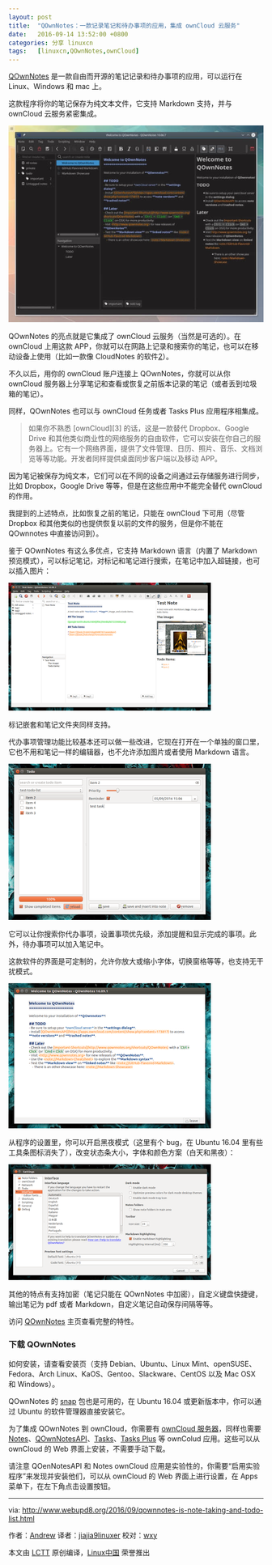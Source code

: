 ```yaml
---
layout: post
title:	"QOwnNotes：一款记录笔记和待办事项的应用，集成 ownCloud 云服务"
date:	2016-09-14 13:52:00 +0800 
categories:	分享 linuxcn 
tags:	[linuxcn,QOwnNotes,ownCloud]
---
```



[QOwnNotes](http://www.qownnotes.org/) 是一款自由而开源的笔记记录和待办事项的应用，可以运行在 Linux、Windows 和 mac 上。


这款程序将你的笔记保存为纯文本文件，它支持 Markdown 支持，并与 ownCloud 云服务紧密集成。


![](/Asserts/Images/album/201609/14/135853szxxerxksk7orlt9.jpg)


QOwnNotes 的亮点就是它集成了 ownCloud 云服务（当然是可选的）。在 ownCloud 上用这款 APP，你就可以在网路上记录和搜索你的笔记，也可以在移动设备上使用（比如一款像 CloudNotes 的软件[2](http://peterandlinda.com/cloudnotes/)）。


不久以后，用你的 ownCloud 账户连接上 QOwnNotes，你就可以从你 ownCloud 服务器上分享笔记和查看或恢复之前版本记录的笔记（或者丢到垃圾箱的笔记）。


同样，QOwnNotes 也可以与 ownCloud 任务或者 Tasks Plus 应用程序相集成。



> 
> 如果你不熟悉 [ownCloud][3] 的话，这是一款替代 Dropbox、Google Drive 和其他类似商业性的网络服务的自由软件，它可以安装在你自己的服务器上。它有一个网络界面，提供了文件管理、日历、照片、音乐、文档浏览等等功能。开发者同样提供桌面同步客户端以及移动 APP。
> 
> 
> 


因为笔记被保存为纯文本，它们可以在不同的设备之间通过云存储服务进行同步，比如 Dropbox，Google Drive 等等，但是在这些应用中不能完全替代 ownCloud 的作用。


我提到的上述特点，比如恢复之前的笔记，只能在 ownCloud 下可用（尽管 Dropbox 和其他类似的也提供恢复以前的文件的服务，但是你不能在 QOwnnotes 中直接访问到）。


鉴于 QOwnNotes 有这么多优点，它支持 Markdown 语言（内置了 Markdown 预览模式），可以标记笔记，对标记和笔记进行搜索，在笔记中加入超链接，也可以插入图片：


![](/Asserts/Images/album/201609/14/135441wraix0attti0tb0x.png)


标记嵌套和笔记文件夹同样支持。


代办事项管理功能比较基本还可以做一些改进，它现在打开在一个单独的窗口里，它也不用和笔记一样的编辑器，也不允许添加图片或者使用 Markdown 语言。


![](/Asserts/Images/album/201609/14/135451vb9p5p19lmqp8q6p.png)


它可以让你搜索你代办事项，设置事项优先级，添加提醒和显示完成的事项。此外，待办事项可以加入笔记中。


这款软件的界面是可定制的，允许你放大或缩小字体，切换窗格等等，也支持无干扰模式。


![](/Asserts/Images/album/201609/14/135459gk6k66zxxn6bk6xh.png)


从程序的设置里，你可以开启黑夜模式（这里有个 bug，在 Ubuntu 16.04 里有些工具条图标消失了），改变状态条大小，字体和颜色方案（白天和黑夜）：


![](/Asserts/Images/album/201609/14/135507cxuab4ozt53u83a4.png)


其他的特点有支持加密（笔记只能在 QOwnNotes 中加密），自定义键盘快捷键，输出笔记为 pdf 或者 Markdown，自定义笔记自动保存间隔等等。


访问 [QOwnNotes](http://www.qownnotes.org/) 主页查看完整的特性。


### 下载 QOwnNotes


如何安装，请查看安装页（支持 Debian、Ubuntu、Linux Mint、openSUSE、Fedora、Arch Linux、KaOS、Gentoo、Slackware、CentOS 以及 Mac OSX 和 Windows）。


QOwnNotes 的 [snap](https://uappexplorer.com/app/qownnotes.pbek) 包也是可用的，在 Ubuntu 16.04 或更新版本中，你可以通过 Ubuntu 的软件管理器直接安装它。


为了集成 QOwnNotes 到 ownCloud，你需要有 [ownCloud 服务器](https://download.owncloud.org/download/repositories/stable/owncloud/)，同样也需要 [Notes](https://github.com/owncloud/notes)、[QOwnNotesAPI](https://github.com/pbek/qownnotesapi)、[Tasks](https://apps.owncloud.com/content/show.php/Tasks?content=164356)、[Tasks Plus](https://apps.owncloud.com/content/show.php/Tasks+Plus?content=170561) 等 ownColud 应用。这些可以从 ownCloud 的 Web 界面上安装，不需要手动下载。


请注意 QOenNotesAPI 和 Notes ownCloud 应用是实验性的，你需要“启用实验程序”来发现并安装他们，可以从 ownCloud 的 Web 界面上进行设置，在 Apps 菜单下，在左下角点击设置按钮。




---


via: <http://www.webupd8.org/2016/09/qownnotes-is-note-taking-and-todo-list.html>


作者：[Andrew](http://www.webupd8.org/p/about.html) 译者：[jiajia9linuxer](https://github.com/jiajia9linuxer) 校对：[wxy](https://github.com/wxy)


本文由 [LCTT](https://github.com/LCTT/TranslateProject) 原创编译，[Linux中国](https://linux.cn/) 荣誉推出
